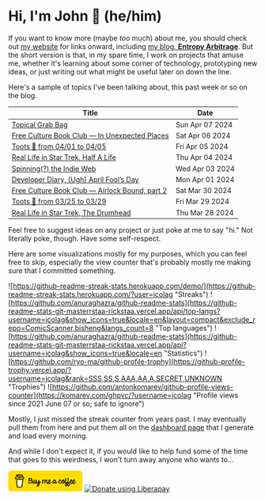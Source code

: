 # Hi, I'm John 👋 (he/him)

If you want to know more (maybe *too* much) about me, you should check out [my website](https://john.colagioia.net/) for links onward, including [my blog, **Entropy Arbitrage**](https://john.colagioia.net/blog).  But the short version is that, in my spare time, I work on projects that amuse me, whether it's learning about some corner of technology, prototyping new ideas, or just writing out what might be useful later on down the line.

Here's a sample of topics I've been talking about, this past week or so on the blog.

|Title|Date|
|-----|-------|
|[Topical Grab Bag](https://john.colagioia.net/blog/2024/04/07/grab-bag.html)|Sun Apr 07 2024|
|[Free Culture Book Club — In Unexpected Places](https://john.colagioia.net/blog/2024/04/06/unexpected.html)|Sat Apr 06 2024|
|[Toots 🦣 from 04/01 to 04/05](https://john.colagioia.net/blog/2024/04/05/week.html)|Fri Apr 05 2024|
|[Real Life in Star Trek, Half A Life](https://john.colagioia.net/blog/2024/04/04/half-life.html)|Thu Apr 04 2024|
|[Spinning(?) the Indie Web](https://john.colagioia.net/blog/2024/04/03/indieweb-4.html)|Wed Apr 03 2024|
|[Developer Diary, (Ugh) April Fool’s Day](https://john.colagioia.net/blog/2024/04/01/fool.html)|Mon Apr 01 2024|
|[Free Culture Book Club — Airlock Bound, part 2](https://john.colagioia.net/blog/2024/03/30/airlock-bound-2.html)|Sat Mar 30 2024|
|[Toots 🦣 from 03/25 to 03/29](https://john.colagioia.net/blog/2024/03/29/week.html)|Fri Mar 29 2024|
|[Real Life in Star Trek, The Drumhead](https://john.colagioia.net/blog/2024/03/28/drumhead.html)|Thu Mar 28 2024|

Feel free to suggest ideas on any project or just poke at me to say "hi." Not literally poke, though. Have some self-respect.

Here are some visualizations mostly for my purposes, which you can feel free to skip, especially the view counter that's probably mostly me making sure that I committed something.

![https://github-readme-streak-stats.herokuapp.com/demo/](https://github-readme-streak-stats.herokuapp.com/?user=jcolag "Streaks")
![https://github.com/anuraghazra/github-readme-stats](https://github-readme-stats-git-masterrstaa-rickstaa.vercel.app/api/top-langs?username=jcolag&show_icons=true&locale=en&layout=compact&exclude_repo=ComicScanner,bisheng&langs_count=8 "Top languages")
![https://github.com/anuraghazra/github-readme-stats](https://github-readme-stats-git-masterrstaa-rickstaa.vercel.app/api?username=jcolag&show_icons=true&locale=en "Statistics")
![https://github.com/ryo-ma/github-profile-trophy](https://github-profile-trophy.vercel.app/?username=jcolag&rank=SSS,SS,S,AAA,AA,A,SECRET,UNKNOWN "Trophies")
![https://github.com/antonkomarev/github-profile-views-counter](https://komarev.com/ghpvc/?username=jcolag "Profile views since 2021 June 07 or so; safe to ignore")

Mostly, I just missed the streak counter from years past.  I may eventually pull them from here and put them all on the [dashboard page](https://github.com/jcolag/dash) that I generate and load every morning.

And while I don't expect it, if you would like to help fund some of the time that goes to this weirdness, I won't turn away anyone who wants to...

[<img src="images/default-yellow.png" alt="Buy Me a Coffee" width="150px"/>](https://www.buymeacoffee.com/jcolag)
<a href="https://liberapay.com/jcolag/donate"><img alt="Donate using Liberapay" src="https://liberapay.com/assets/widgets/donate.svg"></a>
